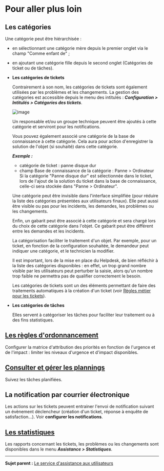 Pour aller plus loin
====================

Les catégories
--------------

Une catégorie peut être hiérarchisée :
- en sélectionnant une catégorie mère depuis le premier onglet via le champ "Comme enfant de" ;
- en ajoutant une catégorie fille depuis le second onglet (Catégories de ticket ou de tâches).


- **Les catégories de tickets**

  Contrairement à son nom, les catégories de tickets sont également utilisées par les problèmes et les changements.
  La gestion des catégories est accessible depuis le menu des intitulés : ***Configuration > Intitulés > Catégories des tickets***.

  ![image](docs/image/categorieTicket.png)

  Un responsable et/ou un groupe technique peuvent être ajoutés à cette catégorie et serviront pour les notifications.

  Vous pouvez également associé une catégorie de la base de connaissance à cette catégorie. Cela aura pour action d'enregistrer la solution de l'objet (si souhaité) dans cette catégorie.

  ***Exemple :*** 
  - catégorie de ticket : panne disque dur
  - champ Base de connaissance de la catégorie : Panne > Ordinateur
  Si la catégorie "Panne disque dur" est sélectionnée dans le ticket, lors de l'ajout de la solution du ticket dans la base de connaissance, celle-ci sera stockée dans "Panne > Ordinateur".

  Une catégorie peut être invisible dans l'interface simplifiée (pour réduire la liste des catégories présentées aux utilisateurs finaux).
  Elle peut aussi être visible ou pas pour les incidents, les demandes, les problèmes ou les changements.

  Enfin, un gabarit peut être associé à cette catégorie et sera chargé lors du choix de cette catégorie dans l'objet. Ce gabarit peut être différent entre les demandes et les incidents.


  La catégorisation faciliter le traitement d'un objet. Par exemple, pour un ticket, en fonction de la configuration souhaitée, le demandeur peut indiquer une catégorie, et le technicien la modifier.

    Il est important, lors de la mise en place du Helpdesk, de bien réfléchir à la liste des catégories disponibles : en effet, un trop grand nombre visible par les utilisateurs peut perturber la saisie, alors qu'un nombre trop faible ne permettra pas de qualifier correctement le besoin.

    Les catégories de tickets sont un des éléments permettant de faire des traitements automatiques à la création d'un ticket (voir [Règles métier pour les tickets](7_Module_Administration/05_Règles/04_Règles_métier_pour_les_tickets.md "Lors de la création d'un ticket, un mécanisme permet de modifier les attributs du ticket de manière automatique.")).


- **Les catégories de tâches**
  
  Elles servent à catégoriser les tâches pour faciliter leur traitement ou à des fins statistiques.

[Les règles d'ordonnancement](04_Module_Assistance/03_Définir_la_matrice_de_calcul_de_la_priorité.md)
------------------------

Configurer la matrice d'attribution des priorités en fonction de l'urgence et de l'impact : limiter les niveaux d'urgence et d'impact disponibles.

[Consulter et gérer les plannings](04_Module_Assistance/09_Planning.md)
------------------------
Suivez les tâches planifiées.

La notification par courrier électronique
-----------------------------------------
Les actions sur les tickets peuvent entrainer l'envoi de notification suivant un évènement déclencheur (création d'un ticket, réponse à enquête de satisfaction...).
Voir **configurer les notifications**.

[Les statistiques](04_Module_Assistance/10_Statistiques.md)
------------------
Les rapports concernant les tickets, les problèmes ou les changements sont disponibles dans le menu ***Assistance > Statistiques***.

-------------
**Sujet parent :** [Le service d'assistance aux utilisateurs](04_Module_Assistance/01_Module_Assistance.md "Le service d'Assistance aux utilisateurs de GLPI")
